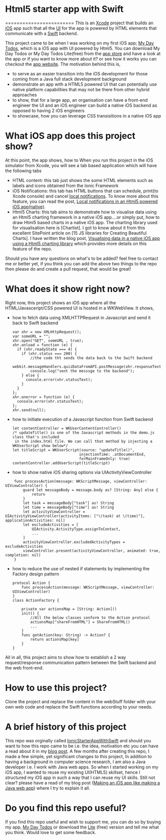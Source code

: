 # Html5 starter app with Swift
========================
This is an [Xcode] project that builds an [iOS] app such that all the [UI] for the app is powered by HTML elements that communicate with a [Swift] backend.

This project came to be when I was working on my first iOS app; [My Day Todos], which is a iOS app with UI powered by Html5. You can download My Day Todos or My Day Todos Lite(free) from the [app store] and have a look at the app or if you want to know more about it? or see how it works you can checkout the [app website].
The motivation behind this is,
- to serve as an easier transition into the iOS development for those coming from a Java full stack development background
- demonstrate an app with a HTML5 powered UI that can potentially use native platform capabilities that may not be there from other hybrid approaches
- to show, that for a large app, an organisation can have a front-end engineer the UI and an iOS engineer can build a native iOS backend as opposed to having 2 iOS engineers
- to showcase, how you can leverage CSS transisitions in a native iOS app

# What iOS app does this project show?
At this point, the app shows, how to 
When you run this project in the iOS simulator from Xcode, you will see a tab based application which will have the following tabs
- HTML content: this tab just shows the some HTML elements such as labels and icons obtained from the Ionic Framework
- iOS Notifications: this tab has HTML buttons that can schedule, print(to Xcode console) and cancel [local notifications]. To know more about this feature, you can read the post, [Local notifications in an Html5 powered iOS app(native)].
- Html5 Charts: this tab aims to demonstrate how to visualise data using an Html5 charting framework in a native iOS app....or simply put, how to draw Html5 based charts in a native iOS app. The charting library used for visualisation here is [Chartist]. I got to know about it from this excellent SitePoint article on [15 JS libraries for Creating Beautiful Charts]. I have written the blog post, [Visualising data in a native iOS app using a Html5 charting library] which provides more details on this feature of the repo.

Should you have any questions on what's to be added? feel free to contact me or better yet, if you think you can add the above two things to the repo then please do and create a pull request, that would be great!

# What does it show right now?
Right now, this project shows an iOS app where all the HTML/Javasceript/CSS powered UI is hosted in a WKWebView. It shows,
- how to fetch data using XMLHTTPRequest in Javascript and send it back to Swift backend
    ````
    var xhr = new XMLHttpRequest();
    var someURL = "";
    xhr.open("GET", someURL , true);
    xhr.onload = function (e) {
      if (xhr.readyState === 4) {
        if (xhr.status === 200) {
            //the code tht sends the data back to the Swift backend
            webkit.messageHandlers.quizDataFromAPI.postMessage(xhr.responseText);
            console.log("sent the messsge to the backend");
        } else {
          console.error(xhr.statusText);
        }
      }
    };
    xhr.onerror = function (e) {
      console.error(xhr.statusText);
    };
    xhr.send(null);
    ```` 
- how to initiate execution of a Javascript function from Swift backend
    ```
    let contentController = WKUserContentController()
    /* updateTitle() is one of the Javascript methods in the demo.js class that's included
     in the index.html file. We can call that method by injecting a WKUserScript show below*/
    let titleScript = WKUserScript(source: "updateTitle()",
                                  injectionTime: .atDocumentEnd,
                                  forMainFrameOnly: true)
    contentController.addUserScript(titleScript)
    ```
- how to show native iOS sharing options via UIActivityViewController 
```
    func processAction(message: WKScriptMessage, viewController: UIViewController) {
        guard let messageBody = message.body as? [String: Any] else {
            return
        }
        let task = messageBody["task"] as! String
        let time = messageBody["time"] as! String
        let activityViewController = UIActivityViewController(activityItems: ["\(task) at \(time)"], applicationActivities: nil)
        let excludeActivities = [
            UIActivity.ActivityType.assignToContact,
            ...
        ]
        activityViewController.excludedActivityTypes = excludeActivities
        viewController.present(activityViewController, animated: true, completion: nil)
    }
```
- how to reduce the use of nested if statements by implementing the Factory design pattern
    ```
    protocol Action {
        func processAction(message: WKScriptMessage, viewController: UIViewController)
    }
    class ActionFactory {
        
        private var actionsMap = [String: Action]()
        init() {
            //All the below classes conform to the Action protocol
            actionsMap["shareFromHTML"] = ShareFromHTML()
            ...
        }
        func getAction(key: String) -> Action? {
            return actionsMap[key]
        }
    }
    ```

All in all, this project aims to show how to establish a 2 way request/response communication pattern between the Swift backend and the web front-end. 

# How to use this project? 
Clone the project and replace the content in the webStuff folder with your own web code and replace the Swift functions according to your needs.

# A brief history of this project
This repo was orginally called [IonicStarterAppWithSwift] and should you want to how this repo came to be i.e. the idea, motivation etc you can have a read about it in my [blog post]. A few months after creating this repo, I made a few simple, yet significant changes to this project,
In addition to having a background in computer science research, I am also a Java developer i.e. I work with Java web apps. So when I started working on my iOS app, I wanted to reuse my existing UI(HTML5) skillset, hence I structured my iOS app in such a way that I can reuse my UI skills. Still not clear? please have a read of my blog post ([Making an iOS app like making a Java web app]) where I try to explain it all.


# Do you find this repo useful?
If you find this repo useful and wish to support me, you can do so by buying my app, [My Day Todos] or download the [Lite] (free) version and tell me what you think. Would love to get some feedback.

[Lite]: https://itunes.apple.com/us/app/my-day-todos-lite-todolist/id1066820078?mt=8

[Html5 powered widget for an iOS app..]: http://captaindanko.blogspot.com.au/2016/03/html5-based-widget-for-ios-app-today.html

[Visualising data in a native iOS app using a Html5 charting library]: http://captaindanko.blogspot.com.au/2015/11/visualising-data-in-native-ios-app.html

[Local notifications in an Html5 powered iOS app(native)]: http://captaindanko.blogspot.com.au/2015/02/local-notifications-in-ios7-compliant.html

[Today extension]: https://developer.apple.com/library/ios/documentation/General/Conceptual/ExtensibilityPG/NotificationCenter.html
[NSURLSession]:https://developer.apple.com/library/ios/documentation/Foundation/Reference/NSURLSession_class/
[app website]: http://www.mydaytodo.com
[My Day Todos]: https://itunes.apple.com/app/my-day-todos-todolist-that/id1020072048
[app store]: https://itunes.apple.com/app/my-day-todos-todo-list-alarms/id1020072048
[Making an iOS app like making a Java web app]:http://captaindanko.blogspot.com.au/2015/06/making-ios-app-like-making-java-web-app.html
[Core Data]: https://en.wikipedia.org/wiki/Core_Data
[HTML5]:https://en.wikipedia.org/wiki/HTML5
[UI]:https://en.wikipedia.org/wiki/User_interface
[message]: http://captaindanko.blogspot.com.au/2015/01/struggling-to-fit-rejected-phonegap.html
[UILocalNotifications]:https://developer.apple.com/library/ios/documentation/iPhone/Reference/UILocalNotification_Class/
[local notifications]: https://developer.apple.com/library/ios/documentation/iPhone/Reference/UILocalNotification_Class/
[iOS]: https://en.wikipedia.org/wiki/IOS
[Swift]: https://developer.apple.com/swift/
[Xcode]: https://developer.apple.com/xcode/
[IonicStarterAppWithSwift]: https://github.com/cptdanko/IonicStarterAppWithSwift
[blog post]: http://captaindanko.blogspot.com.au/2014/10/xcode-starter-project-with-ionic-html5.html
[post]: http://captaindanko.blogspot.com.au/2015/02/local-notifications-in-ios7-compliant.html
